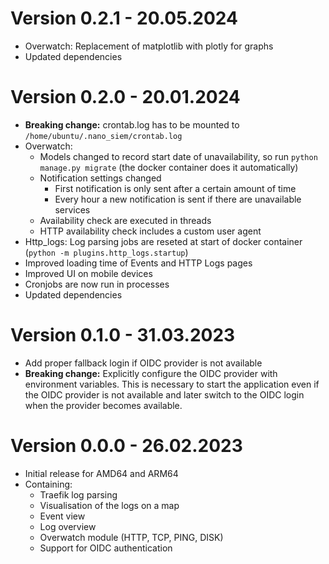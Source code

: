 # Version 0.2.1 - 20.05.2024

- Overwatch: Replacement of matplotlib with plotly for graphs
- Updated dependencies

# Version 0.2.0 - 20.01.2024

- **Breaking change:** crontab.log has to be mounted to ``/home/ubuntu/.nano_siem/crontab.log``
- Overwatch:
  - Models changed to record start date of unavailability, so run ``python manage.py migrate``
    (the docker container does it automatically)
  - Notification settings changed
    - First notification is only sent after a certain amount of time
    - Every hour a new notification is sent if there are unavailable services
  - Availability check are executed in threads
  - HTTP availability check includes a custom user agent
- Http_logs: Log parsing jobs are reseted at start of docker container (``python -m plugins.http_logs.startup``)
- Improved loading time of Events and HTTP Logs pages
- Improved UI on mobile devices
- Cronjobs are now run in processes
- Updated dependencies

# Version 0.1.0 - 31.03.2023

- Add proper fallback login if OIDC provider is not available
- **Breaking change:** Explicitly configure the OIDC provider with environment variables.
This is necessary to start the application even if the OIDC provider is not available and later
switch to the OIDC login when the provider becomes available.

# Version 0.0.0 - 26.02.2023

- Initial release for AMD64 and ARM64
- Containing:
  - Traefik log parsing
  - Visualisation of the logs on a map
  - Event view
  - Log overview
  - Overwatch module (HTTP, TCP, PING, DISK)
  - Support for OIDC authentication